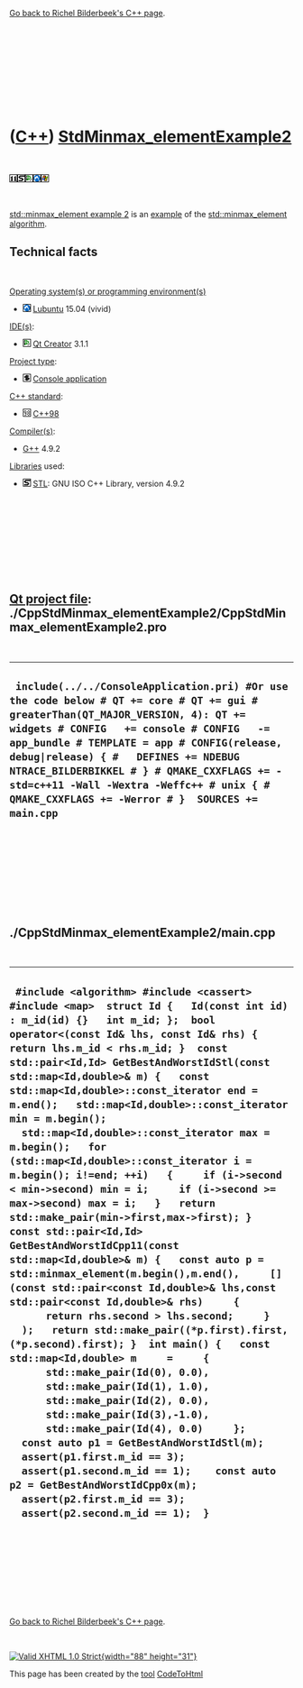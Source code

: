 

[Go back to Richel Bilderbeek's C++ page](Cpp.htm).

 

 

 

 

 

([C++](Cpp.htm)) [StdMinmax\_elementExample2](CppStdMinmax_elementExample2.htm)
===============================================================================

 

![C++11](PicCpp11.png)![STL](PicStl.png)![Qt
Creator](PicQtCreator.png)![Lubuntu](PicLubuntu.png)![Windows](PicWindows.png)

 

[std::minmax\_element example 2](CppStdMinmax_elementExample2.htm) is an
[example](CppExample.htm) of the
[std::minmax\_element](CppStdMinmax_element.htm)
[algorithm](CppAlgorithm.htm).

Technical facts
---------------

 

[Operating system(s) or programming environment(s)](CppOs.htm)

-   ![Lubuntu](PicLubuntu.png) [Lubuntu](CppLubuntu.htm) 15.04 (vivid)

[IDE(s)](CppIde.htm):

-   ![Qt Creator](PicQtCreator.png) [Qt Creator](CppQtCreator.htm) 3.1.1

[Project type](CppQtProjectType.htm):

-   ![console](PicConsole.png) [Console
    application](CppConsoleApplication.htm)

[C++ standard](CppStandard.htm):

-   ![C++98](PicCpp98.png) [C++98](Cpp98.htm)

[Compiler(s)](CppCompiler.htm):

-   [G++](CppGpp.htm) 4.9.2

[Libraries](CppLibrary.htm) used:

-   ![STL](PicStl.png) [STL](CppStl.htm): GNU ISO C++ Library, version
    4.9.2

 

 

 

 

 

[Qt project file](CppQtProjectFile.htm): ./CppStdMinmax\_elementExample2/CppStdMinmax\_elementExample2.pro
----------------------------------------------------------------------------------------------------------

 

  -------------------------------------------------------------------------------------------------------------------------------------------------------------------------------------------------------------------------------------------------------------------------------------------------------------------------------------------------------------------------------------------------------------------
  ` include(../../ConsoleApplication.pri) #Or use the code below # QT += core # QT += gui # greaterThan(QT_MAJOR_VERSION, 4): QT += widgets # CONFIG   += console # CONFIG   -= app_bundle # TEMPLATE = app # CONFIG(release, debug|release) { #   DEFINES += NDEBUG NTRACE_BILDERBIKKEL # } # QMAKE_CXXFLAGS += -std=c++11 -Wall -Wextra -Weffc++ # unix { #   QMAKE_CXXFLAGS += -Werror # }  SOURCES += main.cpp`
  -------------------------------------------------------------------------------------------------------------------------------------------------------------------------------------------------------------------------------------------------------------------------------------------------------------------------------------------------------------------------------------------------------------------

 

 

 

 

 

./CppStdMinmax\_elementExample2/main.cpp
----------------------------------------

 

  --------------------------------------------------------------------------------------------------------------------------------------------------------------------------------------------------------------------------------------------------------------------------------------------------------------------------------------------------------------------------------------------------------------------------------------------------------------------------------------------------------------------------------------------------------------------------------------------------------------------------------------------------------------------------------------------------------------------------------------------------------------------------------------------------------------------------------------------------------------------------------------------------------------------------------------------------------------------------------------------------------------------------------------------------------------------------------------------------------------------------------------------------------------------------------------------------------------------------------------------------------------------------------------------------------------------------------------------------------------------------------------------------------------------------------------------------------------------------------------------------
  ` #include <algorithm> #include <cassert> #include <map>  struct Id {   Id(const int id) : m_id(id) {}   int m_id; };  bool operator<(const Id& lhs, const Id& rhs) { return lhs.m_id < rhs.m_id; }  const std::pair<Id,Id> GetBestAndWorstIdStl(const std::map<Id,double>& m) {   const std::map<Id,double>::const_iterator end = m.end();   std::map<Id,double>::const_iterator min = m.begin();   std::map<Id,double>::const_iterator max = m.begin();   for (std::map<Id,double>::const_iterator i = m.begin(); i!=end; ++i)   {     if (i->second < min->second) min = i;     if (i->second >= max->second) max = i;   }   return std::make_pair(min->first,max->first); }  const std::pair<Id,Id> GetBestAndWorstIdCpp11(const std::map<Id,double>& m) {   const auto p = std::minmax_element(m.begin(),m.end(),     [](const std::pair<const Id,double>& lhs,const std::pair<const Id,double>& rhs)     {       return rhs.second > lhs.second;     }   );   return std::make_pair((*p.first).first,(*p.second).first); }  int main() {   const std::map<Id,double> m     =     {       std::make_pair(Id(0), 0.0),       std::make_pair(Id(1), 1.0),       std::make_pair(Id(2), 0.0),       std::make_pair(Id(3),-1.0),       std::make_pair(Id(4), 0.0)     };    const auto p1 = GetBestAndWorstIdStl(m);   assert(p1.first.m_id == 3);   assert(p1.second.m_id == 1);    const auto p2 = GetBestAndWorstIdCpp0x(m);   assert(p2.first.m_id == 3);   assert(p2.second.m_id == 1);  }`
  --------------------------------------------------------------------------------------------------------------------------------------------------------------------------------------------------------------------------------------------------------------------------------------------------------------------------------------------------------------------------------------------------------------------------------------------------------------------------------------------------------------------------------------------------------------------------------------------------------------------------------------------------------------------------------------------------------------------------------------------------------------------------------------------------------------------------------------------------------------------------------------------------------------------------------------------------------------------------------------------------------------------------------------------------------------------------------------------------------------------------------------------------------------------------------------------------------------------------------------------------------------------------------------------------------------------------------------------------------------------------------------------------------------------------------------------------------------------------------------------------

 

 

 

 

 

[Go back to Richel Bilderbeek's C++ page](Cpp.htm).



 

[![Valid XHTML 1.0 Strict](valid-xhtml10.png){width="88"
height="31"}](http://validator.w3.org/check?uri=referer)

This page has been created by the [tool](Tools.htm)
[CodeToHtml](ToolCodeToHtml.htm)

